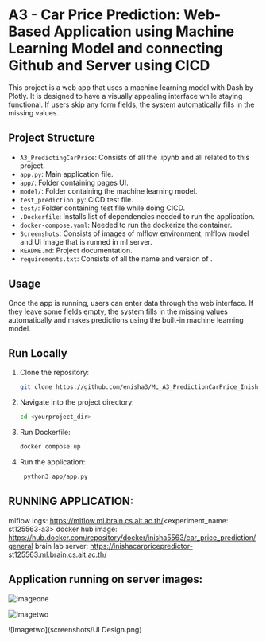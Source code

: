 # A3 - Car Price Prediction: Web-Based Application using Machine Learning Model and connecting Github and Server using CICD 

This project is a web app that uses a machine learning model with Dash by Plotly. It is designed to have a visually appealing interface while staying functional. If users skip any form fields, the system automatically fills in the missing values.

## Project Structure

- `A3_PredictingCarPrice`: Consists of all the .ipynb and all related to this project.
- `app.py`: Main application file.
- `app/`: Folder containing pages UI.
- `model/`: Folder containing the machine learning model.
- `test_prediction.py`: CICD test file.
- `test/`: Folder containing test file while doing CICD.
- `.Dockerfile`: Installs list of dependencies needed to run the application.
- `docker-compose.yaml`: Needed to run the dockerize the container.
- `Screenshots`: Consists of images of mlflow environment, mlflow model and Ui Image that is runned in ml server.
- `README.md`: Project documentation.
- `requirements.txt`: Consists of all the name and version of .

## Usage

Once the app is running, users can enter data through the web interface. If they leave some fields empty, the system fills in the missing values automatically and makes predictions using the built-in machine learning model.

## Run Locally
1. Clone the repository:
   ```bash
   git clone https://github.com/enisha3/ML_A3_PredictionCarPrice_Inisha.git

2. Navigate into the project directory:
   ```bash
   cd <yourproject_dir>

3. Run Dockerfile:
   ```bash
   docker compose up

4. Run the application:
   ```bash
    python3 app/app.py

## RUNNING APPLICATION:
mlflow logs: https://mlflow.ml.brain.cs.ait.ac.th/<experiment_name: st125563-a3>
docker hub image: https://hub.docker.com/repository/docker/inisha5563/car_price_prediction/general
brain lab server: https://inishacarpricepredictor-st125563.ml.brain.cs.ait.ac.th/

## Application running on server images:
![Imageone](screenshots/mlflow_environment.png)

![Imagetwo](screenshots/mlflow_model.png)

![Imagetwo](screenshots/UI Design.png)